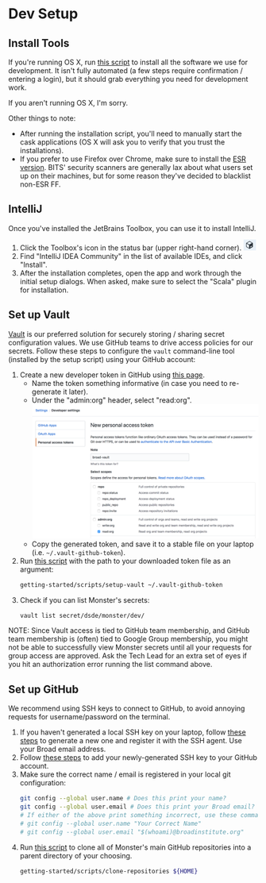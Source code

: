# Dev Setup

## Install Tools
If you're running OS X, run [this script](../scripts/install-tools) to install all the software we use for
development. It isn't fully automated (a few steps require confirmation / entering a login), but
it should grab everything you need for development work.

If you aren't running OS X, I'm sorry.

Other things to note:
* After running the installation script, you'll need to manually start the
  cask applications (OS X will ask you to verify that you trust the installations).
* If you prefer to use Firefox over Chrome, make sure to install the
  [ESR version](https://www.mozilla.org/en-US/firefox/organizations/all/?q=engli). BITS'
  security scanners are generally lax about what users set up on their machines, but for
  some reason they've decided to blacklist non-ESR FF.

## IntelliJ
Once you've installed the JetBrains Toolbox, you can use it to install IntelliJ.
1. Click the Toolbox's icon in the status bar (upper right-hand corner).
   ![Toolbox icon](./toolbox-icon.png)
2. Find "IntelliJ IDEA Community" in the list of available IDEs, and click "Install".
3. After the installation completes, open the app and work through the initial setup
   dialogs. When asked, make sure to select the "Scala" plugin for installation.

## Set up Vault
[Vault](https://www.vaultproject.io/) is our preferred solution for securely storing / sharing
secret configuration values. We use GitHub teams to drive access policies for our secrets. Follow
these steps to configure the `vault` command-line tool (installed by the setup script) using
your GitHub account:

1. Create a new developer token in GitHub using [this page](https://github.com/settings/tokens/new).
   * Name the token something informative (in case you need to re-generate it later).
   * Under the "admin:org" header, select "read:org".
     ![Example Screenshot](./vault-github-token.png)
   * Copy the generated token, and save it to a stable file on your laptop (i.e. `~/.vault-github-token`).
2. Run [this script](../scripts/setup-vault) with the path to your downloaded token file as an argument:
   ```bash
   getting-started/scripts/setup-vault ~/.vault-github-token
   ```
3. Check if you can list Monster's secrets:
   ```bash
   vault list secret/dsde/monster/dev/
   ```

NOTE: Since Vault access is tied to GitHub team membership, and GitHub team membership is (often)
tied to Google Group membership, you might not be able to successfully view Monster secrets until
all your requests for group access are approved. Ask the Tech Lead for an extra set of eyes if
you hit an authorization error running the list command above.

## Set up GitHub
We recommend using SSH keys to connect to GitHub, to avoid annoying requests for username/password
on the terminal.

1. If you haven't generated a local SSH key on your laptop, follow
   [these steps](https://help.github.com/en/articles/generating-a-new-ssh-key-and-adding-it-to-the-ssh-agent)
   to generate a new one and register it with the SSH agent. Use your Broad email address.
2. Follow [these steps](https://help.github.com/en/articles/adding-a-new-ssh-key-to-your-github-account)
   to add your newly-generated SSH key to your GitHub account.
3. Make sure the correct name / email is registered in your local git configuration:
   ```bash
   git config --global user.name # Does this print your name?
   git config --global user.email # Does this print your Broad email?
   # If either of the above print something incorrect, use these commands to fix them:
   # git config --global user.name "Your Correct Name"
   # git config --global user.email "$(whoami)@broadinstitute.org"
   ```
4. Run [this script](../scripts/clone-repositories) to clone all of Monster's main GitHub repositories
   into a parent directory of your choosing.
   ```bash
   getting-started/scripts/clone-repositories ${HOME}
   ```

